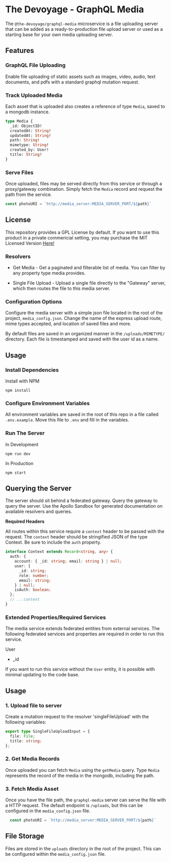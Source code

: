 # The Devoyage - GraphQL Media

The `@the-devoyage/graphql-media` microservice is a file uploading server that can be added as a ready-to-production file upload server or used as a starting base for your own media uploading server.

## Features

### GraphQL File Uploading
Enable file uploading of static assets such as images, video, audio, text documents, and pdfs with a standard graphql mutation request. 

### Track Uploaded Media
Each asset that is uploaded also creates a reference of type `Media`, saved to a mongodb instance.

```graphql
type Media {
  _id: ObjectID!
  createdAt: String!
  updatedAt: String!
  path: String!
  mimetype: String!
  created_by: User!
  title: String!
}
```

### Serve Files

Once uploaded, files may be served directly from this service or through a proxy/gateway combination. Simply fetch the `Media` record and request the path from the service. 

```ts
const photoURI = `http://media_server:MEDIA_SERVER_PORT/${path}`
```

## License

This repository provides a GPL License by default. If you want to use this product in a private commericial setting, you may purchase the MIT Licensed Version [Here!](https://thedevoyage.gumroad.com/l/graphql-users)

### Resolvers

- Get Media - Get a paginated and filterable list of media. You can filter by any property type media provides.

- Single File Upload - Upload a single file directly to the "Gateway" server, which then routes the file to this media server.

### Configuration Options

Configure the media server with a simple json file located in the root of the project, `media_config.json`. Change the name of the express upload route, mime types accepted, and location of saved files and more.

By default files are saved in an organized manner in the `/uploads/MIMETYPE/` directory. Each file is timestamped and saved with the user id as a name.

## Usage

### Install Dependencies

Install with NPM

```
npm install
```

### Configure Environment Variables

All environment variables are saved in the root of this repo in a file called `.env.example`. Move this file to `.env` and fill in the variables.

### Run The Server

In Development

```
npm run dev
```

In Production

```
npm start
```

## Querying the Server

The server should sit behind a federated gateway. Query the gateway to query the server. Use the Apollo Sandbox for generated documentation on available resolvers and queries.

**Required Headers**

All routes within this service require a `context` header to be passed with the request. The `context` header should be stringified JSON of the type Context. Be sure to include the `auth` property.

```ts
interface Context extends Record<string, any> {
  auth: {
    account: { _id: string; email: string } | null;
    user: {
      _id: string;
      role: number;
      email: string;
    } | null;
    isAuth: boolean;
  };
  // ...context
}
```

### Extended Properties/Required Services

The media service extends federated entities from external services. The following federated services and properties are required in order to run this service.

User

- \_id

If you want to run this service without the `User` entity, it is possible with minimal updating to the code base.

## Usage

### 1. Upload file to server

Create a mutation request to the resolver 'singleFileUpload' with the following variables:

```ts
export type SingleFileUploadInput = {
  file: File;
  title: string;
};
```

### 2. Get Media Records

Once uploaded you can fetch `Media` using the `getMedia` query. Type `Media` represents the record of the media in the mongodb, including the path. 

### 3. Fetch Media Asset

Once you have the file path, the `graphql-media` server can serve the file with a HTTP request. The default endpoint is `/uploads`, but this can be configured in the `media_config.json` file.

```ts
  const photoURI = `http://media_server:MEDIA_SERVER_PORT/${path}`
```

## File Storage

Files are stored in the `uploads` directory in the root of the project. This can be configured within the `media_config.json` file.
